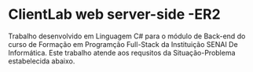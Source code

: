 # ClientLab web server-side -ER2


Trabalho desenvolvido em Linguagem C# para o módulo de Back-end do curso de Formação em Programção Full-Stack da Instituição SENAI De Informática. Este trabalho atende aos requsitos da Situação-Problema estabelecida abaixo.
